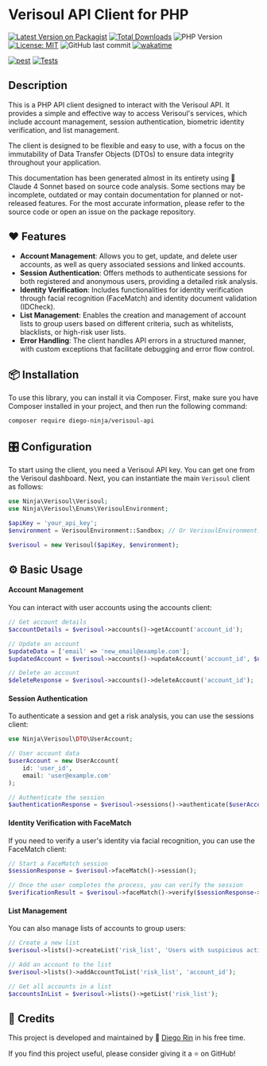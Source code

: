 # Verisoul API Client for PHP

[![Latest Version on Packagist](https://img.shields.io/packagist/v/diego-ninja/verisoul-api.svg?style=flat&color=blue)](https://packagist.org/packages/diego-ninja/verisoul-api)
[![Total Downloads](https://img.shields.io/packagist/dt/diego-ninja/verisoul-api.svg?style=flat&color=blue)](https://packagist.org/packages/diego-ninja/verisoul-api)
![PHP Version](https://img.shields.io/packagist/php-v/diego-ninja/verisoul-api.svg?style=flat&color=blue)
[![License: MIT](https://img.shields.io/badge/License-MIT-blue.svg)](https://opensource.org/licenses/MIT)
![GitHub last commit](https://img.shields.io/github/last-commit/diego-ninja/verisoul-api?color=blue)
[![wakatime](https://wakatime.com/badge/user/bd65f055-c9f3-4f73-92aa-3c9810f70cc3/project/3cc2ec60-a8b4-4ddc-aeac-ea78e37a094b.svg)](https://wakatime.com/badge/user/bd65f055-c9f3-4f73-92aa-3c9810f70cc3/project/3cc2ec60-a8b4-4ddc-aeac-ea78e37a094b)

[![pest](https://img.shields.io/badge/pest-✓%20passing-green.svg?style=flat)](https://phpunit.de/)
[![Tests](https://img.shields.io/badge/tests-1195%20passed-green.svg?style=flat)](https://phpunit.de/)

## Description

This is a PHP API client designed to interact with the Verisoul API. It provides a simple and effective way to access Verisoul's services, which include account management, session authentication, biometric identity verification, and list management.

The client is designed to be flexible and easy to use, with a focus on the immutability of Data Transfer Objects (DTOs) to ensure data integrity throughout your application.

This documentation has been generated almost in its entirety using 🦠 Claude 4 Sonnet based on source code analysis. Some sections may be incomplete, outdated or may contain documentation for planned or not-released features. For the most accurate information, please refer to the source code or open an issue on the package repository.

## ❤️ Features

* **Account Management**: Allows you to get, update, and delete user accounts, as well as query associated sessions and linked accounts.
* **Session Authentication**: Offers methods to authenticate sessions for both registered and anonymous users, providing a detailed risk analysis.
* **Identity Verification**: Includes functionalities for identity verification through facial recognition (FaceMatch) and identity document validation (IDCheck).
* **List Management**: Enables the creation and management of account lists to group users based on different criteria, such as whitelists, blacklists, or high-risk user lists.
* **Error Handling**: The client handles API errors in a structured manner, with custom exceptions that facilitate debugging and error flow control.

## 📦 Installation

To use this library, you can install it via Composer. First, make sure you have Composer installed in your project, and then run the following command:

```bash
composer require diego-ninja/verisoul-api
```

## 🎛️ Configuration

To start using the client, you need a Verisoul API key. You can get one from the Verisoul dashboard. Next, you can instantiate the main `Verisoul` client as follows:

```php
use Ninja\Verisoul\Verisoul;
use Ninja\Verisoul\Enums\VerisoulEnvironment;

$apiKey = 'your_api_key';
$environment = VerisoulEnvironment::Sandbox; // Or VerisoulEnvironment::Production

$verisoul = new Verisoul($apiKey, $environment);
```

## ⚙️ Basic Usage

#### Account Management

You can interact with user accounts using the accounts client:

```php
// Get account details
$accountDetails = $verisoul->accounts()->getAccount('account_id');

// Update an account
$updateData = ['email' => 'new_email@example.com'];
$updatedAccount = $verisoul->accounts()->updateAccount('account_id', $updateData);

// Delete an account
$deleteResponse = $verisoul->accounts()->deleteAccount('account_id');
```

#### Session Authentication

To authenticate a session and get a risk analysis, you can use the sessions client:

```php
use Ninja\Verisoul\DTO\UserAccount;

// User account data
$userAccount = new UserAccount(
    id: 'user_id',
    email: 'user@example.com'
);

// Authenticate the session
$authenticationResponse = $verisoul->sessions()->authenticate($userAccount, 'session_id');
```

#### Identity Verification with FaceMatch

If you need to verify a user's identity via facial recognition, you can use the FaceMatch client:

```php
// Start a FaceMatch session
$sessionResponse = $verisoul->faceMatch()->session();

// Once the user completes the process, you can verify the session
$verificationResult = $verisoul->faceMatch()->verify($sessionResponse->sessionId);
```

#### List Management

You can also manage lists of accounts to group users:

```php
// Create a new list
$verisoul->lists()->createList('risk_list', 'Users with suspicious activity');

// Add an account to the list
$verisoul->lists()->addAccountToList('risk_list', 'account_id');

// Get all accounts in a list
$accountsInList = $verisoul->lists()->getList('risk_list');
```

## 🙏 Credits

This project is developed and maintained by 🥷 [Diego Rin](https://diego.ninja) in his free time.

If you find this project useful, please consider giving it a ⭐ on GitHub!